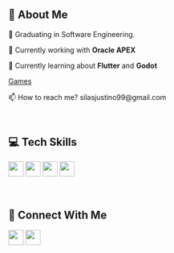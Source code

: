 ## 💫 About Me
<p>🔭 Graduating in Software Engineering.</p>
<p>🧩 Currently working with <b>Oracle APEX</b> </p>
<p>🧩 Currently learning about <b>Flutter</b> and <b>Godot</b></p>
<p><a href="https://by-sjustino.itch.io/">Games</a></p>
<p>📫 How to reach me? silasjustino99@gmail.com</p>
<br />

## 💻 Tech Skills
<p>
<img src="https://img.shields.io/badge/c-%2300599C.svg?style=for-the-badge&logo=c&logoColor=white" style="margin-bottom: 4px;" height="30px">
<img src="https://img.shields.io/badge/Flutter-%2302569B.svg?style=for-the-badge&logo=Flutter&logoColor=white" style="margin-bottom: 4px;" height="30px">
<img src="https://img.shields.io/badge/javascript-%23323330.svg?style=for-the-badge&logo=javascript&logoColor=%23F7DF1E" style="margin-bottom: 4px;" height="30px">
<img src="https://img.shields.io/badge/python-3670A0?style=for-the-badge&logo=python&logoColor=ffdd54" style="margin-bottom: 4px;" height="30px">
  
</p>
<br />

## 👥 Connect With Me
<p>
<a href="https://www.linkedin.com/in/sjustino/"><img src="https://img.shields.io/badge/linkedin-%230077B5.svg?style=for-the-badge&logo=linkedin&logoColor=white" style="margin-bottom: 4px;" height="30px" target="_blank"></a>
<a href="https://www.instagram.com/sjustino_/"><img src="https://img.shields.io/badge/Instagram-%23E4405F.svg?style=for-the-badge&logo=Instagram&logoColor=white" style="margin-bottom: 4px;" height="30px" target="_blank"></a>
</p>
<br />
